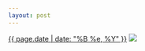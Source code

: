 ```yaml
---
layout: post
---
```


<p>
  <time><a href="/456">{{ page.date | date: "%B %e, %Y" }}</a></time>
  <a href="/456"><img src="{{ site.assets_url }}/456-640.jpg" srcset="{{ site.assets_url }}/456-1280.jpg 1280w, {{ site.assets_url }}/456-960.jpg 960w, {{ site.assets_url }}/456-640.jpg 640w, {{ site.assets_url }}/456-320.jpg 320w" sizes="(min-width: 700px) 50vw, calc(100vw - 2rem)" /></a>
</p>
